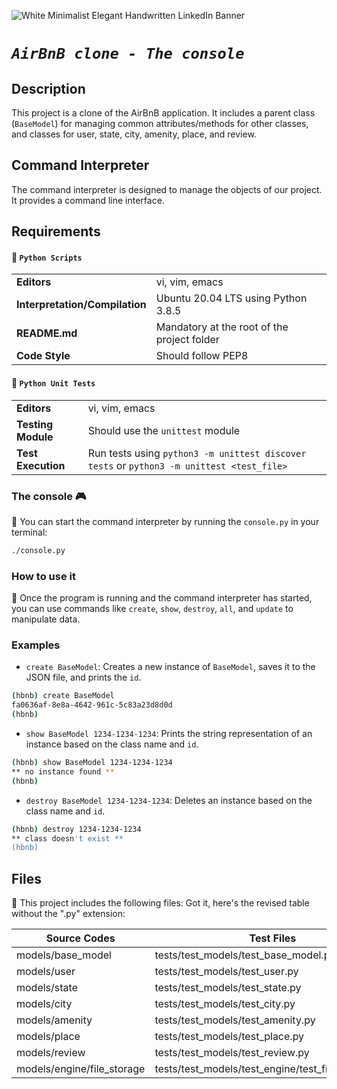 ![White Minimalist Elegant Handwritten LinkedIn Banner](https://github.com/chloe0524/chloe0524/assets/127857895/8c8b709d-9d88-4c69-95fe-577ade858d0b)

# *``AirBnB clone - The console``*

## Description

This project is a clone of the AirBnB application. It includes a parent class (`BaseModel`) for managing common attributes/methods for other classes, and classes for user, state, city, amenity, place, and review.

## Command Interpreter

The command interpreter is designed to manage the objects of our project. It provides a command line interface.

## Requirements

#### :small_red_triangle: ``Python Scripts``

|                                      |                                                                       |
|--------------------------------------|--------------------------------------------------------------------------|
| **Editors**                          | vi, vim, emacs                                                           |
| **Interpretation/Compilation**       | Ubuntu 20.04 LTS using Python 3.8.5                                      |
| **README.md**                        | Mandatory at the root of the project folder                              |
| **Code Style**                       | Should follow PEP8                           |

#### :small_red_triangle: ``Python Unit Tests``

|                                      |                                                                          |
|--------------------------------------|--------------------------------------------------------------------------|
| **Editors**                          | vi, vim, emacs                                                           |
| **Testing Module**                   | Should use the `unittest` module                                         |
| **Test Execution**                   | Run tests using `python3 -m unittest discover tests` or `python3 -m unittest <test_file>` |

### The console :video_game:

:small_red_triangle: You can start the command interpreter by running the `console.py` in your terminal:

```bash
./console.py
```

### How to use it

 :small_red_triangle: Once the program is running and the command interpreter has started, you can use commands like `create`, `show`, `destroy`, `all`, and `update` to manipulate data.

### Examples

- `create BaseModel`: Creates a new instance of `BaseModel`, saves it to the JSON file, and prints the `id`.

```bash
(hbnb) create BaseModel
fa0636af-8e8a-4642-961c-5c83a23d8d0d
(hbnb)
```

- `show BaseModel 1234-1234-1234`: Prints the string representation of an instance based on the class name and `id`.

```bash
(hbnb) show BaseModel 1234-1234-1234
** no instance found **
(hbnb)
```

- `destroy BaseModel 1234-1234-1234`: Deletes an instance based on the class name and `id`.

```bash
(hbnb) destroy 1234-1234-1234
** class doesn't exist **
(hbnb)
```

## Files

:small_red_triangle: This project includes the following files:
Got it, here's the revised table without the ".py" extension:

| Source Codes                         | Test Files                                               |
|--------------------------------------|----------------------------------------------------------|
| models/base_model                    | tests/test_models/test_base_model.py                     |
| models/user                          | tests/test_models/test_user.py                           |
| models/state                         | tests/test_models/test_state.py                          |
| models/city                          | tests/test_models/test_city.py                           |
| models/amenity                       | tests/test_models/test_amenity.py                        |
| models/place                         | tests/test_models/test_place.py                          |
| models/review                        | tests/test_models/test_review.py                         |
| models/engine/file_storage           | tests/test_models/test_engine/test_file_storage.py       |

